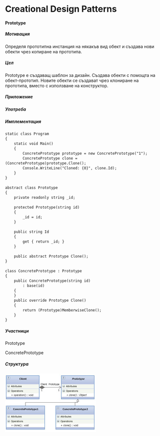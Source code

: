# Creational Design Patterns

#### **Prototype** ####

##### Мотивация
Определя прототипна инстанция на някакъв вид обект и създава нови обекти чрез копиране на прототипа.

##### Цел

 Prototype е създаващ шаблон за дизайн. Създава обекти с помощта на обект-прототип. Новите обекти се създават чрез клониране на прототипа, вместо с използване на конструктор.
##### Приложение


##### Употреба


##### Имплементация

```    
static class Program
{
    static void Main()
    {
        ConcretePrototype prototype = new ConcretePrototype("1");
        ConcretePrototype clone = (ConcretePrototype)prototype.Clone();
        Console.WriteLine("Cloned: {0}", clone.Id);
    }
}

abstract class Prototype
{
    private readonly string _id;

    protected Prototype(string id)
    {
        _id = id;
    }

    public string Id
    {
        get { return _id; }
    }

    public abstract Prototype Clone();
}

class ConcretePrototype : Prototype
{
    public ConcretePrototype(string id)
        : base(id)
    {
    }
    public override Prototype Clone()
    {
        return (Prototype)MemberwiseClone();
    }
}
```
##### Участници
Prototype

ConcretePrototype

##### Структура

![](https://github.com/dchakov/High-Quality-Code-HomeWork/blob/master/17-Design%20Patterns/DesignlPatterns/images/Prototype.jpg)

